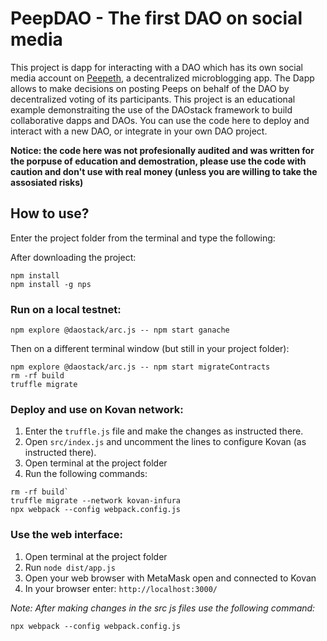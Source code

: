 # PeepDAO - The first DAO on social media

This project is dapp for interacting with a DAO which has its own social media account on [Peepeth](Peepeth.com), a decentralized microblogging app. The Dapp allows to make decisions on posting Peeps on behalf of the DAO by decentralized voting of its participants.
This project is an educational example demonstraiting the use of the DAOstack framework to build collaborative dapps and DAOs.
You can use the code here to deploy and interact with a new DAO, or integrate in your own DAO project.

**Notice: the code here was not profesionally audited and was written for the porpuse of education and demostration, please use the code with caution and don't use with real money (unless you are willing to take the assosiated risks)**

## How to use?

Enter the project folder from the terminal and type the following:

After downloading the project:
```
npm install
npm install -g nps
```

### Run on a local testnet:

```
npm explore @daostack/arc.js -- npm start ganache
```
Then on a different terminal window (but still in your project folder):
```
npm explore @daostack/arc.js -- npm start migrateContracts
rm -rf build
truffle migrate
```

### Deploy and use on Kovan network:

1. Enter the `truffle.js` file and make the changes as instructed there.
2. Open `src/index.js` and uncomment the lines to configure Kovan (as instructed there).
3. Open terminal at the project folder
4. Run the following commands:
```
rm -rf build`
truffle migrate --network kovan-infura
npx webpack --config webpack.config.js
```

### Use the web interface:

1. Open terminal at the project folder
2. Run `node dist/app.js`
3. Open your web browser with MetaMask open and connected to Kovan
4. In your browser enter: `http://localhost:3000/`

_Note:
After making changes in the src js files use the following command:_
```
npx webpack --config webpack.config.js
```
